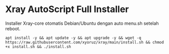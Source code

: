 # Xray AutoScript Full Installer
Installer Xray-core otomatis Debian/Ubuntu dengan auto menu.sh setelah reboot.

``apt install -y && apt update -y && apt upgrade -y && wget -q https://raw.githubusercontent.com/xyoruz/xray/main/install.sh && chmod +x install.sh && ./install.sh``
